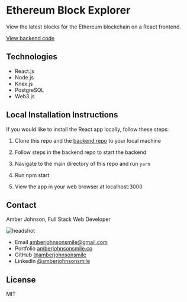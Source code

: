 # Ethereum Block Explorer
View the latest blocks for the Ethereum blockchain on a React frontend.

[View backend code](https://github.com/amberjohnsonsmile/block-explorer-backend)

## Technologies
* React.js
* Node.js
* Knex.js
* PostgreSQL
* Web3.js

## Local Installation Instructions
If you would like to install the React app locally, follow these steps:

1. Clone this repo and the [backend repo](https://github.com/amberjohnsonsmile/block-explorer-backend) to your local machine

1. Follow steps in the backend repo to start the backend

1. Navigate to the main directory of this repo and run `yarn`

1. Run npm start

1. View the app in your web browser at localhost:3000


## Contact

Amber Johnson, Full Stack Web Developer

![headshot](https://user-images.githubusercontent.com/31632938/53816667-30666b80-3f21-11e9-81ff-6756194104a9.jpeg)
* Email amberjohnsonsmile@gmail.com
* Portfolio [amberjohnsonsmile.co](https://amberjohnsonsmile.co)
* GitHub [@amberjohnsonsmile](https://github.com/amberjohnsonsmile)
* LinkedIn [@amberjohnsonsmile](https://linkedin.com/in/amberjohnsonsmile)

## License

MIT
